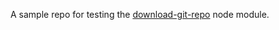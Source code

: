 A sample repo for testing the [download-git-repo](https://github.com/flipxfx/download-git-repo) node module.
